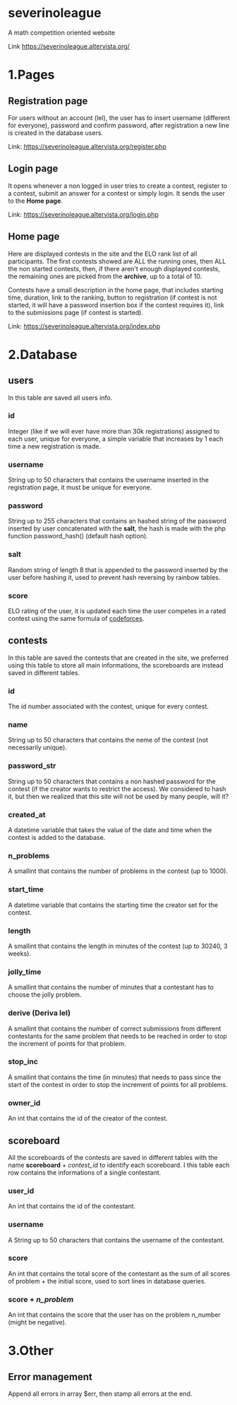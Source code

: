 # severinoleague
A math competition oriented website

Link https://severinoleague.altervista.org/

# 1.Pages 

## Registration page 
For users without an account (lel), the user has to insert username (different for everyone), password and confirm password, after registration a new line is created in the database users.

Link: https://severinoleague.altervista.org/register.php


## Login page
It opens whenever a non logged in user tries to create a contest, register to a contest, submit an answer for a contest or simply login. It sends the user to the **Home page**.

Link: https://severinoleague.altervista.org/login.php

## Home page 
Here are displayed contests in the site and the ELO rank list of all participants. The first contests showed are ALL the running ones, then ALL the non started contests, then, if there aren't enough displayed contests, the remaining ones are picked from the **archive**, up to a total of 10.

Contests have a small description in the home page, that includes starting time, duration, link to the ranking, button to registration (if contest is not started, it will have a password insertion box if the contest requires it), link to the submissions page (if contest is started).

Link: https://severinoleague.altervista.org/index.php

# 2.Database

## users
In this table are saved all users info.
### id
Integer (like if we will ever have more than 30k registrations) assigned to each user, unique for everyone, a simple variable that increases by 1 each time a new registration is made.
### username
String up to 50 characters that contains the username inserted in the registration page, it must be unique for everyone.
### password
String up to 255 characters that contains an hashed string of the password inserted by user concatenated with the **salt**, the hash is made with the php function password_hash() (default hash option).
### salt
Random string of length 8 that is appended to the password inserted by the user before hashing it, used to prevent hash reversing by rainbow tables.  
### score
ELO rating of the user, it is updated each time the user competes in a rated contest using the same formula of  [codeforces](https://codeforces.com/blog/entry/20762).

## contests
In this table are saved the contests that are created in the site, we preferred using this table to store all main informations, the scoreboards are instead saved in different tables.

### id
The id number associated with the contest, unique for every contest.
### name
String up to 50 characters that contains the neme of the contest (not necessarily unique).
### password_str
String up to 50 characters that contains a non hashed password for the contest (if the creator wants to restrict the access). We considered to hash it, but then we realized that this site will not be used by many people, will it?
### created_at
A datetime variable that takes the value of the date and time when the contest is added to the database.
### n_problems
A smallint that contains the number of problems in the contest (up to 1000).
### start_time
A datetime variable that contains the starting time the creator set for the contest.
### length
A smallint that contains the length in minutes of the contest (up to 30240, 3 weeks).
### jolly_time
A smallint that contains the number of minutes that a contestant has to choose the jolly problem.
### derive (Deriva lel)
A smallint that contains the number of correct submissions from different contestants for the same problem that needs to be reached in order to stop the increment of points for that problem.
### stop_inc
A smallint that contains the time (in minutes) that needs to pass since the start of the contest in order to stop the increment of points for all problems.
### owner_id
An int that contains the id of the creator of the contest.
## scoreboard
All the scoreboards of the contests are saved in different tables with the name **scoreboard** + *contest_id* to identify each scoreboard. I this table each row contains the informations of a single contestant.
### user_id
An int that contains the id of the contestant.
### username
A String up to 50 characters that contains the username of the contestant.
### score
An int that contains the total score of the contestant as the sum of all scores of problem + the initial score, used to sort lines in database queries.
### score + *n_problem*
An int that contains the score that the user has on the problem n_number (might be negative).
# 3.Other

## Error management
Append all errors in array $err, then stamp all errors at the end.

